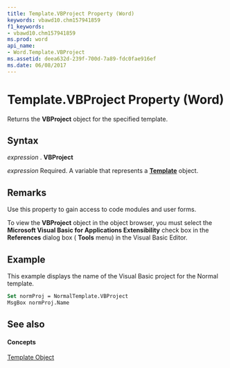 ```yaml
---
title: Template.VBProject Property (Word)
keywords: vbawd10.chm157941859
f1_keywords:
- vbawd10.chm157941859
ms.prod: word
api_name:
- Word.Template.VBProject
ms.assetid: deea632d-239f-700d-7a89-fdc0fae916ef
ms.date: 06/08/2017
---
```



# Template.VBProject Property (Word)

Returns the  **VBProject** object for the specified template.


## Syntax

 _expression_ . **VBProject**

 _expression_ Required. A variable that represents a **[Template](Word.Template.md)** object.


## Remarks

Use this property to gain access to code modules and user forms.

To view the  **VBProject** object in the object browser, you must select the **Microsoft Visual Basic for Applications Extensibility** check box in the **References** dialog box ( **Tools** menu) in the Visual Basic Editor.


## Example

This example displays the name of the Visual Basic project for the Normal template.


```vb
Set normProj = NormalTemplate.VBProject 
MsgBox normProj.Name
```


## See also


#### Concepts


[Template Object](Word.Template.md)

